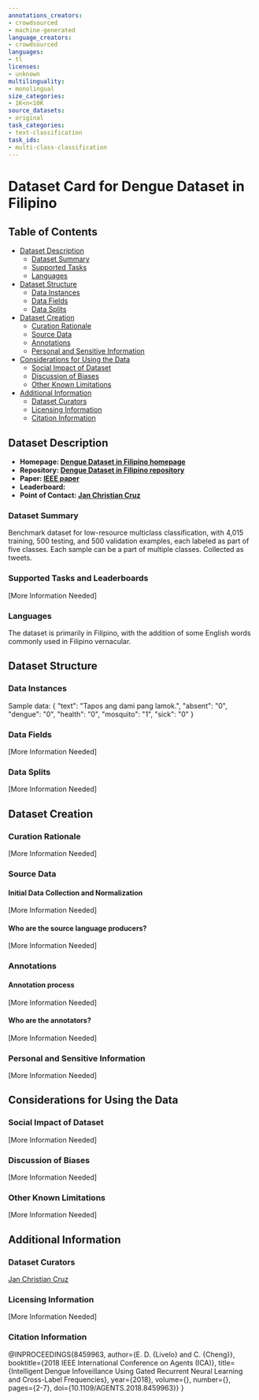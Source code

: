 ```yaml
---
annotations_creators:
- crowdsourced
- machine-generated
language_creators:
- crowdsourced
languages:
- tl
licenses:
- unknown
multilinguality:
- monolingual
size_categories:
- 1K<n<10K
source_datasets:
- original
task_categories:
- text-classification
task_ids:
- multi-class-classification
---
```


# Dataset Card for Dengue Dataset in Filipino

## Table of Contents
- [Dataset Description](#dataset-description)
  - [Dataset Summary](#dataset-summary)
  - [Supported Tasks](#supported-tasks-and-leaderboards)
  - [Languages](#languages)
- [Dataset Structure](#dataset-structure)
  - [Data Instances](#data-instances)
  - [Data Fields](#data-instances)
  - [Data Splits](#data-instances)
- [Dataset Creation](#dataset-creation)
  - [Curation Rationale](#curation-rationale)
  - [Source Data](#source-data)
  - [Annotations](#annotations)
  - [Personal and Sensitive Information](#personal-and-sensitive-information)
- [Considerations for Using the Data](#considerations-for-using-the-data)
  - [Social Impact of Dataset](#social-impact-of-dataset)
  - [Discussion of Biases](#discussion-of-biases)
  - [Other Known Limitations](#other-known-limitations)
- [Additional Information](#additional-information)
  - [Dataset Curators](#dataset-curators)
  - [Licensing Information](#licensing-information)
  - [Citation Information](#citation-information)

## Dataset Description

- **Homepage: [Dengue Dataset in Filipino homepage](https://github.com/jcblaisecruz02/Filipino-Text-Benchmarks)**
- **Repository: [Dengue Dataset in Filipino repository](https://github.com/jcblaisecruz02/Filipino-Text-Benchmarks)**
- **Paper: [IEEE paper](https://ieeexplore.ieee.org/document/8459963)**
- **Leaderboard:**
- **Point of Contact: [Jan Christian Cruz](mailto:jan_christian_cruz@dlsu.edu.ph)**

### Dataset Summary

Benchmark dataset for low-resource multiclass classification, with 4,015 training, 500 testing, and 500 validation examples, each labeled as part of five classes. Each sample can be a part of multiple classes. Collected as tweets.

### Supported Tasks and Leaderboards

[More Information Needed]

### Languages

The dataset is primarily in Filipino, with the addition of some English words commonly used in Filipino vernacular.

## Dataset Structure

### Data Instances

Sample data:
{
  "text": "Tapos ang dami pang lamok.",
  "absent": "0",
  "dengue": "0",
  "health": "0",
  "mosquito": "1",
  "sick": "0"
}

### Data Fields

[More Information Needed]

### Data Splits

[More Information Needed]

## Dataset Creation

### Curation Rationale

[More Information Needed]

### Source Data

#### Initial Data Collection and Normalization

[More Information Needed]

#### Who are the source language producers?

[More Information Needed]

### Annotations

#### Annotation process

[More Information Needed]

#### Who are the annotators?

[More Information Needed]

### Personal and Sensitive Information

[More Information Needed]

## Considerations for Using the Data

### Social Impact of Dataset

[More Information Needed]

### Discussion of Biases

[More Information Needed]

### Other Known Limitations

[More Information Needed]

## Additional Information

### Dataset Curators

[Jan Christian Cruz](mailto:jan_christian_cruz@dlsu.edu.ph)

### Licensing Information

[More Information Needed]

### Citation Information

  @INPROCEEDINGS{8459963,
    author={E. D. {Livelo} and C. {Cheng}},
    booktitle={2018 IEEE International Conference on Agents (ICA)},
    title={Intelligent Dengue Infoveillance Using Gated Recurrent Neural Learning and Cross-Label Frequencies},
    year={2018},
    volume={},
    number={},
    pages={2-7},
    doi={10.1109/AGENTS.2018.8459963}}
  }
